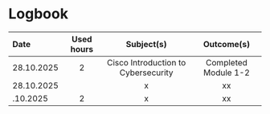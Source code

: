 # Logbook

| Date  | Used hours | Subject(s) |  Outcome(s) |
| :---         |     :---:      |     :---:      |     :---:      |
| 28.10.2025 | 2 | Cisco Introduction to Cybersecurity  | Completed Module 1-2 |
| 28.10.2025 |  | x | xx  |
| .10.2025 | 2 | x  | xx |
